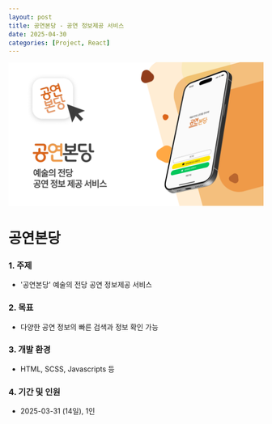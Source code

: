 ```yaml
---
layout: post
title: 공연본당 - 공연 정보제공 서비스
date: 2025-04-30
categories: [Project, React]
---
```


![공연본당 썸네일](./assets/img/app_thumbnail_01.png)

# 공연본당

### 1. **주제**
   - '공연본당' 예술의 전당 공연 정보제공 서비스
     
### 2. **목표**
   - 다양한 공연 정보의 빠른 검색과 정보 확인 가능
     
### 3. **개발 환경**
   - HTML, SCSS, Javascripts 등
     
### 4. **기간 및 인원**
   - 2025-03-31 (14일), 1인
